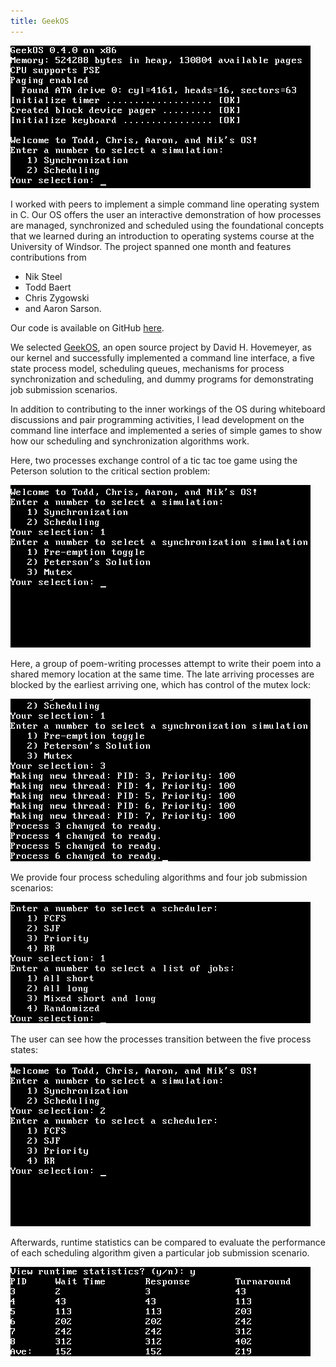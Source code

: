 ```yaml
---
title: GeekOS
---
```


![Our OS](assets/img/work/proj-2/start.png)

I worked with peers to implement a simple command line operating system in C.
Our OS offers the user an interactive demonstration of how processes are managed, synchronized
and scheduled using the foundational concepts that we learned during an introduction to operating 
systems course at the University of Windsor.
The project spanned one month and features contributions from

* Nik Steel
* Todd Baert
* Chris Zygowski
* and Aaron Sarson.

Our code is available on GitHub [here](https://github.com/NikSteel/GeekOS).

We selected [GeekOS](https://code.google.com/p/geekos/), an open source project by David H. Hovemeyer, as our kernel and 
successfully implemented a command line interface, a five state process model, 
scheduling queues, mechanisms for process synchronization and scheduling, and dummy 
programs for demonstrating job submission scenarios. 

In addition to contributing to the inner workings of the OS during whiteboard discussions 
and pair programming activities, I lead development on the command line interface and 
implemented a series of simple games to show how our scheduling and synchronization 
algorithms work.

Here, two processes exchange control of a tic tac toe game using the Peterson solution to 
the critical section problem:

![Peterson's solution demonstrated by tic tac toe game.](assets/img/work/proj-2/tictactoe.gif)

Here, a group of poem-writing processes attempt to write their poem into a shared memory location at the same time. 
The late arriving processes are blocked by the earliest arriving one, which has 
control of the mutex lock:

![Mutex locks demonstrated by poem writing competition.](assets/img/work/proj-2/poems.gif)

We provide four process scheduling algorithms and four job submission scenarios:

![Process scheduling menu.](assets/img/work/proj-2/scheduling.png)

The user can see how the processes transition between the five process states:

![Example of running the process scheduling demo.](assets/img/work/proj-2/scheduler.gif)

Afterwards, runtime statistics can be compared to evaluate the performance of each
scheduling algorithm given a particular job submission scenario.

![Runtime statistics](assets/img/work/proj-2/runtime_stats.png)
